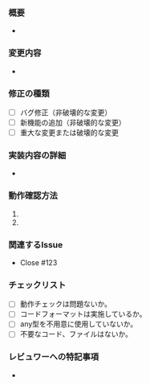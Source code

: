 ### 概要
<!-- 変更の概要や目的、背景などを簡単に説明してください。 -->
- 

### 変更内容
<!-- このPRでの具体的な変更内容をリスト形式で記載してください。 -->
- 

### 修正の種類
<!-- 該当する項目にチェックを入れてください。 -->
- [ ] バグ修正（非破壊的な変更）
- [ ] 新機能の追加（非破壊的な変更）
- [ ] 重大な変更または破壊的な変更

### 実装内容の詳細
<!-- 実装した内容の詳細を説明し、変更の理由や意図についても記載してください。 -->
- 

### 動作確認方法
<!-- 動作確認が必要な場合、その手順を具体的に書いてください。テストコードを書いた場合には、テストケースなどを記載指定ください。 -->
1. 
2. 

### 関連するIssue
<!-- 関連するIssue番号があれば記載してください。 -->
- Close #123

### チェックリスト
<!-- この変更がシステムの他の部分に影響を与える可能性がある場合、それについて説明してください。 -->
- [ ] 動作チェックは問題ないか。
- [ ] コードフォーマットは実施しているか。
- [ ] any型を不用意に使用していないか。
- [ ] 不要なコード、ファイルはないか。

### レビュワーへの特記事項
<!-- レビュワーに確認してほしい点や注意事項、質問などがあれば記載してください。 -->
- 
